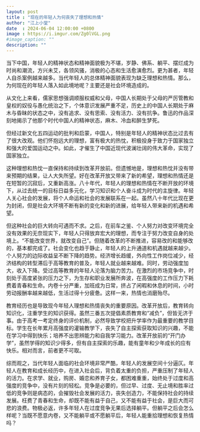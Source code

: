 ```yaml
---
layout: post
title : "现在的年轻人为何丧失了理想和热情"
author: "江上小堂"
date  : 2024-06-04 12:00:00 +0800
image : https://i.imgur.com/Zg0lVGL.png
#image_caption: ""
description: ""
---
```


当下中国，年轻人的精神状态和精神面貌极为不堪，岁静、佛系、躺平、摆烂成为时尚和潮流，方兴未艾，各领风骚，消极的心态和生活愈演愈烈。<!--more-->更为甚者，年轻人自杀案例越来越多。当代年轻人的总体精神面貌表现为缺乏理想和热情。那么，为何现在的年轻人落入如此境地呢？主要还是社会环境造成的。

从文化上来看，儒家思想强调顺服权威和父母，中国人长期处于父母的严厉管教和皇权的奴役与愚化统治之下，个体意识发展严重不足，历史上的中国人长期处于麻木与昏昧的状态之中，没有追求、没有思索、没有活力、没有抗争。鲁迅的作品深刻地揭示了他那个时代中国人的精神状态，麻木、冷血和醉生梦死。

但经过新文化五四运动的批判和启蒙，中国人，特别是年轻人的精神状态比过去有了很大改观。他们怀抱远大的理想，富有极大的热忱，积极投身于致力于国家独立和强大的爱国运动之中。如此，才催生了中国近现代波澜壮阔的伟大革命，实现了国家独立。

这种理想和热忱一直保持和持续到改革开放前。但遗憾地是，理想和热忱并没有带来预期的结果，让人大失所望。好在改革开放又带来了新的希望，理想和热情还是在短暂的沉寂后，又重新高涨。八十年代，年轻人的理想和热情在不断开放的环境下，从过去统一的目标日益多元化，学习知识和个人奋斗成为时代的主旋律。年轻人关心社会的发展，将个人命运和社会的发展联系在一起。虽然八十年代比现在更为封闭，但是社会大环境不断有新的变化和新的进展，给年轻人带来新的机遇和希望。

但这种社会的巨大转向可遇而不求。之后，在前车之鉴、个人努力对改变环境完全没有效果的无奈现实下，年轻人只得放弃宏大的理想，而专注于努力改变自身的处境上。“不能改变世界，就改变自己”。但随着改革的不断推进，容易改的和能够改的，基本都完成了。社会变化也趋于静止，年轻人的上升通道和机遇就越来越少。个人努力的边际收益呈不断下降的趋势。经济增长趋缓，外向性工作岗位减少，经济结构的转型滞后于高等教育的普及，年轻人就业越来越难。同时，劳动强度加大，收入下降。受过高等教育的年轻人沦落为脑力苦力。在激烈的市场竞争中，时刻处于高度紧张的压力之下，为生存和职业发展所奔波，在高强度的工作压力下耗费着青春和生命。内卷十分严重，加班成为日常，挤占了闲暇和休息的时间，小时劳动报酬率越来越低，生活过得十分疲惫。这样一来，热情也消磨殆尽。

教育经历也是导致现今年轻人理想和热情丧失的重要原因。改革开放后，教育转向知识化，注重学生的知识获得。虽然三番五次提倡素质教育和“减负”，但皆无济于事。由于高考一考定终身的评价机制，必然导致学校把升学率作为最重要的教学目标。学生在长年累月高强度的灌输教学下，丧失了自主探索获取知识的兴趣，不能在学习中得到快乐；培养不出思辨能力和自我学习能力。改革开放前的“开门办学”，虽然学得的知识少得多，但有自主探索的乐趣，能有童年和少年成长的应有快乐。相对而言，前者更不可取。

综而观之，当代年轻人面临的社会环境非常严酷，年轻人的发展空间十分逼仄。年轻人在教育和成长经历中，在进入社会后，背负着太重的负担，严重压制了年轻人的活力。在求学、就业，购房、婚恋和养育子女，都困难重重，始终处于过度和高强度的竞争中，没有片刻的轻松。竞争是必要的，但过早、过度、无止境和胜率过低的竞争则是病态的，会摧毁社会发展的活力，丧失创造力，不能保持社会的持续发展。枉费了青春和生命，却既不能有益于自己，又不能有益于社会，是巨大而可悲的浪费。物极必返，许多年轻人在过度竞争无果后选择躺平。但躺平之后会怎么样呢？当既不愿意内卷，又不能躺平或不愿躺平后，年轻人能重拾理想和恢复热情吗？

<!--END-->